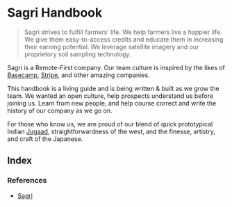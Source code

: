 # Sagri Handbook

> Sagri strives to fulfill farmers’ life. We help farmers live a happier life. We give them easy-to-access credits and educate them in increasing their earning potential. We leverage satellite imagery and our proprietory soil sampling technology.

Sagri is a Remote-First company. Our team culture is inspired by the likes of [Basecamp](https://basecamp.com/), [Stripe](https://stripe.com/), and other amazing companies.

This handbook is a living guide and is being written & built as we grow the team. We wanted an open culture, help prospects understand us before joining us. Learn from new people, and help course correct and write the history of our company as we go on.

For those who know us, we are proud of our blend of quick prototypical Indian [Jugaad](https://en.wikipedia.org/wiki/Jugaad), straightforwardness of the west, and the finesse, artistry, and craft of the Japanese.

## Index

### References

- [Sagri](https://sagri.co)
